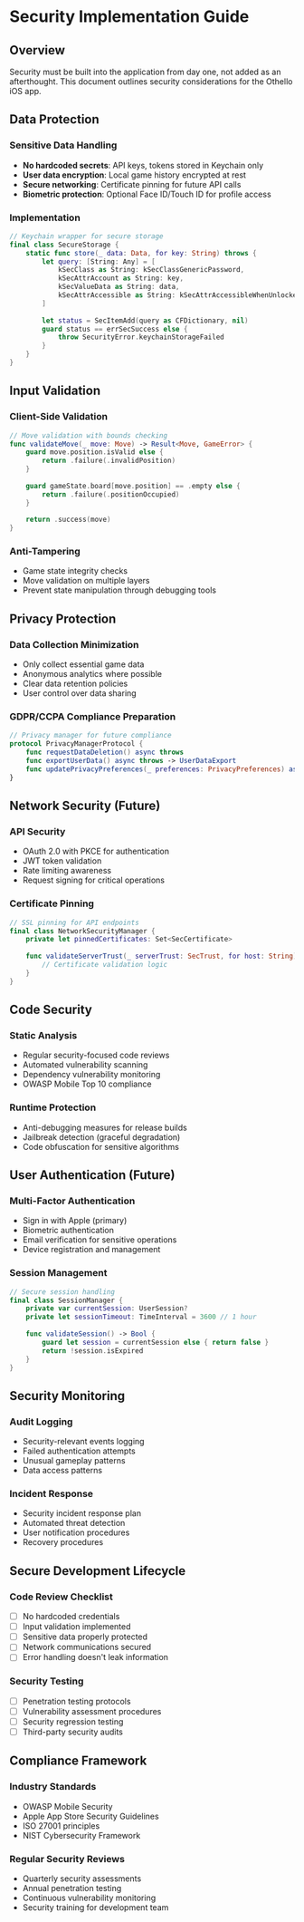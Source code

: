 # Security Implementation Guide

## Overview

Security must be built into the application from day one, not added as an afterthought. This document outlines security considerations for the Othello iOS app.

## Data Protection

### Sensitive Data Handling
- **No hardcoded secrets**: API keys, tokens stored in Keychain only
- **User data encryption**: Local game history encrypted at rest
- **Secure networking**: Certificate pinning for future API calls
- **Biometric protection**: Optional Face ID/Touch ID for profile access

### Implementation
```swift
// Keychain wrapper for secure storage
final class SecureStorage {
    static func store(_ data: Data, for key: String) throws {
        let query: [String: Any] = [
            kSecClass as String: kSecClassGenericPassword,
            kSecAttrAccount as String: key,
            kSecValueData as String: data,
            kSecAttrAccessible as String: kSecAttrAccessibleWhenUnlockedThisDeviceOnly
        ]
        
        let status = SecItemAdd(query as CFDictionary, nil)
        guard status == errSecSuccess else {
            throw SecurityError.keychainStorageFailed
        }
    }
}
```

## Input Validation

### Client-Side Validation
```swift
// Move validation with bounds checking
func validateMove(_ move: Move) -> Result<Move, GameError> {
    guard move.position.isValid else {
        return .failure(.invalidPosition)
    }
    
    guard gameState.board[move.position] == .empty else {
        return .failure(.positionOccupied)
    }
    
    return .success(move)
}
```

### Anti-Tampering
- Game state integrity checks
- Move validation on multiple layers
- Prevent state manipulation through debugging tools

## Privacy Protection

### Data Collection Minimization
- Only collect essential game data
- Anonymous analytics where possible
- Clear data retention policies
- User control over data sharing

### GDPR/CCPA Compliance Preparation
```swift
// Privacy manager for future compliance
protocol PrivacyManagerProtocol {
    func requestDataDeletion() async throws
    func exportUserData() async throws -> UserDataExport
    func updatePrivacyPreferences(_ preferences: PrivacyPreferences) async throws
}
```

## Network Security (Future)

### API Security
- OAuth 2.0 with PKCE for authentication
- JWT token validation
- Rate limiting awareness
- Request signing for critical operations

### Certificate Pinning
```swift
// SSL pinning for API endpoints
final class NetworkSecurityManager {
    private let pinnedCertificates: Set<SecCertificate>
    
    func validateServerTrust(_ serverTrust: SecTrust, for host: String) -> Bool {
        // Certificate validation logic
    }
}
```

## Code Security

### Static Analysis
- Regular security-focused code reviews
- Automated vulnerability scanning
- Dependency vulnerability monitoring
- OWASP Mobile Top 10 compliance

### Runtime Protection
- Anti-debugging measures for release builds
- Jailbreak detection (graceful degradation)
- Code obfuscation for sensitive algorithms

## User Authentication (Future)

### Multi-Factor Authentication
- Sign in with Apple (primary)
- Biometric authentication
- Email verification for sensitive operations
- Device registration and management

### Session Management
```swift
// Secure session handling
final class SessionManager {
    private var currentSession: UserSession?
    private let sessionTimeout: TimeInterval = 3600 // 1 hour
    
    func validateSession() -> Bool {
        guard let session = currentSession else { return false }
        return !session.isExpired
    }
}
```

## Security Monitoring

### Audit Logging
- Security-relevant events logging
- Failed authentication attempts
- Unusual gameplay patterns
- Data access patterns

### Incident Response
- Security incident response plan
- Automated threat detection
- User notification procedures
- Recovery procedures

## Secure Development Lifecycle

### Code Review Checklist
- [ ] No hardcoded credentials
- [ ] Input validation implemented
- [ ] Sensitive data properly protected
- [ ] Network communications secured
- [ ] Error handling doesn't leak information

### Security Testing
- [ ] Penetration testing protocols
- [ ] Vulnerability assessment procedures
- [ ] Security regression testing
- [ ] Third-party security audits

## Compliance Framework

### Industry Standards
- OWASP Mobile Security
- Apple App Store Security Guidelines
- ISO 27001 principles
- NIST Cybersecurity Framework

### Regular Security Reviews
- Quarterly security assessments
- Annual penetration testing
- Continuous vulnerability monitoring
- Security training for development team